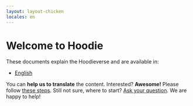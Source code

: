 ```yaml
---
layout: layout-chicken
locales: en
---
```


# Welcome to Hoodie

These documents explain the Hoodieverse and are available in:

<!-- - [german](/de/) -->
- [English](/en/)

You can **help us to translate** the content. Interested?
**Awesome!** Please follow [these steps](https://github.com/hoodiehq/documentation#translations). Still not sure, where to start? [Ask your question](https://github.com/hoodiehq/documentation/issues/new). We are happy to help!
